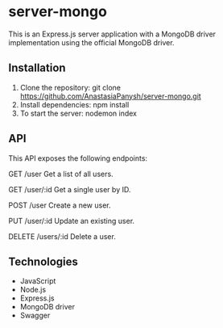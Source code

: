 # server-mongo

This is an Express.js server application with a MongoDB driver implementation using the official MongoDB driver.

## Installation
1. Clone the repository: git clone https://github.com/AnastasiaPanysh/server-mongo.git
2. Install dependencies: npm install 
3. To start the server: nodemon index 

## API
This API exposes the following endpoints:

GET /user
Get a list of all users.

GET /user/:id
Get a single user by ID.

POST /user
Create a new user.

PUT /user/:id
Update an existing user.

DELETE /users/:id
Delete a user.

## Technologies
+ JavaScript
+ Node.js
+ Express.js
+ MongoDB driver
+ Swagger
